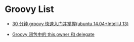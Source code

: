 # Groovy List

- [30 分钟 groovy 快速入门并掌握(ubuntu 14.04+IntelliJ 13)](http://www.cnblogs.com/amosli/p/3970810.html)

- [Groovy 闭包中的 this,owner 和 delegate](http://yeziwang.iteye.com/blog/826918)
